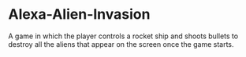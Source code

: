 # Alexa-Alien-Invasion
A game in which the player controls a rocket ship and shoots bullets to destroy all the aliens that appear on the screen once the game starts.
